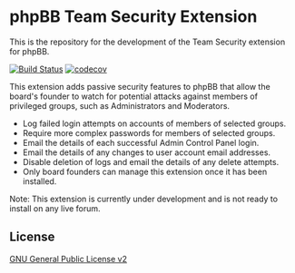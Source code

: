 # phpBB Team Security Extension

This is the repository for the development of the Team Security extension for phpBB.

[![Build Status](https://github.com/phpbb-extensions/teamsecurity/actions/workflows/tests.yml/badge.svg)](https://github.com/phpbb-extensions/teamsecurity/actions)
[![codecov](https://codecov.io/gh/phpbb-extensions/teamsecurity/graph/badge.svg?token=giD7YLSzK0)](https://codecov.io/gh/phpbb-extensions/teamsecurity)

This extension adds passive security features to phpBB that allow the board's founder to watch for potential attacks against members of privileged groups, such as Administrators and Moderators.

- Log failed login attempts on accounts of members of selected groups.
- Require more complex passwords for members of selected groups.
- Email the details of each successful Admin Control Panel login.
- Email the details of any changes to user account email addresses.
- Disable deletion of logs and email the details of any delete attempts.
- Only board founders can manage this extension once it has been installed.

Note: This extension is currently under development and is not ready to install on any live forum.

## License
[GNU General Public License v2](https://opensource.org/licenses/GPL-2.0)
